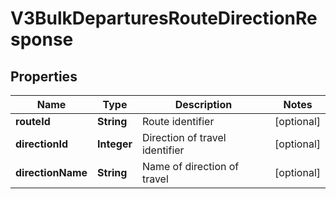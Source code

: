 

# V3BulkDeparturesRouteDirectionResponse


## Properties

| Name | Type | Description | Notes |
|------------ | ------------- | ------------- | -------------|
|**routeId** | **String** | Route identifier |  [optional] |
|**directionId** | **Integer** | Direction of travel identifier |  [optional] |
|**directionName** | **String** | Name of direction of travel |  [optional] |



